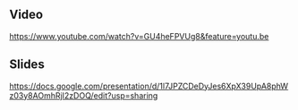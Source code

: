 ## Video
https://www.youtube.com/watch?v=GU4heFPVUg8&feature=youtu.be

## Slides
https://docs.google.com/presentation/d/1l7JPZCDeDyJes6XpX39UpA8phWz03y8AOmhRjI2zDOQ/edit?usp=sharing
